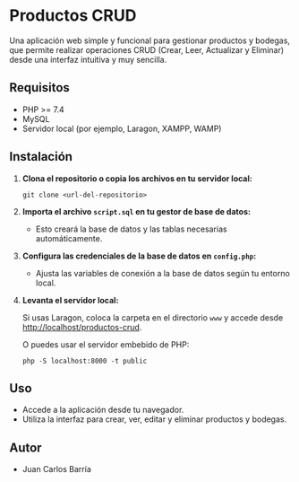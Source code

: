 # Productos CRUD

Una aplicación web simple y funcional para gestionar productos y bodegas, que permite realizar operaciones CRUD (Crear, Leer, Actualizar y Eliminar) desde una interfaz intuitiva y muy sencilla.

## Requisitos

- PHP >= 7.4
- MySQL
- Servidor local (por ejemplo, Laragon, XAMPP, WAMP)

## Instalación

1. **Clona el repositorio o copia los archivos en tu servidor local:**

   ```
   git clone <url-del-repositorio>
   ```

2. **Importa el archivo `script.sql` en tu gestor de base de datos:**

   - Esto creará la base de datos y las tablas necesarias automáticamente.

3. **Configura las credenciales de la base de datos en `config.php`:**

   - Ajusta las variables de conexión a la base de datos según tu entorno local.

4. **Levanta el servidor local:**

   Si usas Laragon, coloca la carpeta en el directorio `www` y accede desde [http://localhost/productos-crud](http://localhost/productos-crud).

   O puedes usar el servidor embebido de PHP:

   ```
   php -S localhost:8000 -t public
   ```

## Uso

- Accede a la aplicación desde tu navegador.
- Utiliza la interfaz para crear, ver, editar y eliminar productos y bodegas.

## Autor

- Juan Carlos Barría